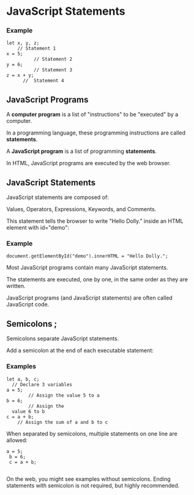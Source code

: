 
JavaScript Statements
=====================



### Example



```
let x, y, z;
    // Statement 1
x = 5;
          // Statement 2
y = 6;
          // Statement 3
z = x + y;
      //  Statement 4

```


JavaScript Programs
-------------------


A **computer program** is a list of "instructions" to be 
"executed" by a computer.


In a programming language, these programming instructions are called **statements**.


A **JavaScript program** is a list of programming **statements**.



In HTML, JavaScript programs are executed by the web browser.



JavaScript Statements
---------------------


JavaScript statements are composed of:


Values, Operators, Expressions, Keywords, 
and Comments.


This statement tells the browser to write "Hello Dolly." 
inside an HTML element with id="demo":



### Example



```
document.getElementById("demo").innerHTML = "Hello Dolly.";

```


Most JavaScript 
programs contain many JavaScript statements.


The statements are executed, one by one, in the 
same order as they are written.



JavaScript programs (and JavaScript statements) are often called JavaScript code.




Semicolons ;
------------


Semicolons separate JavaScript statements.


Add a semicolon at the end of each executable statement: 



### Examples



```
let a, b, c;
  // Declare 3 variables
a = 5;
        // Assign the value 5 to a
b = 6;
        // Assign the 
  value 6 to b
c = a + b;
    // Assign the sum of a and b to c

```



When separated by semicolons, multiple statements on one line are allowed:




```
a = 5;
 b = 6;
 c = a + b;


```



On the web, you might see examples without semicolons. 
Ending statements with semicolon is not required, but highly recommended.



